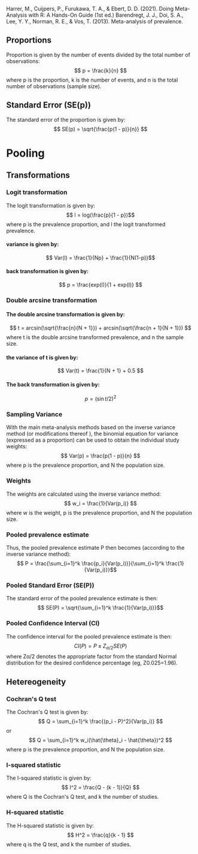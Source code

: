 Harrer, M., Cuijpers, P., Furukawa, T. A., & Ebert, D. D. (2021). Doing Meta-Analysis with R: A Hands-On Guide (1st ed.)
Barendregt, J. J., Doi, S. A., Lee, Y. Y., Norman, R. E., & Vos, T. (2013). Meta-analysis of prevalence.

## **Proportions**
Proportion is given by the number of events divided by the total number of observations:
$$ p = \frac{k}{n} $$
where p is the proportion, k is the number of events, and n is the total number of observations (sample size).

## **Standard Error (SE(p))**
The standard error of the proportion is given by:
$$ SE(p) = \sqrt{\frac{p(1 - p)}{n}} $$

# Pooling
## Transformations
### **Logit transformation**
The logit transformation is given by:
$$ l = log(\frac{p}{1 - p})$$
where p is the prevalence proportion, and l the logit transformed prevalence.

#### variance is given by:
$$ Var(l) = \frac{1}{Np} + \frac{1}{N(1-p)}$$
#### back transformation is given by:
$$ p = \frac{exp(l)}{1 + exp(l)} $$

### **Double arcsine transformation**
#### The double arcsine transformation is given by:
$$ t = arcsin(\sqrt{\frac{n}{N + 1}}) + arcsin(\sqrt{\frac{n + 1}{N + 1}}) $$
where t is the double arcsine transformed prevalence, and n the sample size.

#### the variance of t is given by:
$$ Var(t) = \frac{1}{N + 1} + 0.5 $$

#### The back transformation is given by:
$$ p = (\sin t/2)^2 $$

### **Sampling Variance**
With the main meta-analysis methods based on the inverse variance method (or modifications thereof ), the binomial equation for variance (expressed as a proportion) can be used to obtain the individual study weights:
$$ Var(p) = \frac{p(1 - p)}{n} $$
where p is the prevalence proportion, and N the population size.

### **Weights**
The weights are calculated using the inverse variance method:
$$ w_i = \frac{1}{Var(p_i)} $$
where w is the weight, p is the prevalence proportion, and N the population size.
  
### **Pooled prevalence estimate**
Thus, the pooled prevalence estimate P then becomes (according to the inverse variance method):
$$ P = \frac{\sum_{i=1}^k \frac{p_i}{Var(p_i)}}{\sum_{i=1}^k \frac{1}{Var(p_i)}}$$
### **Pooled Standard Error (SE(P))**
The standard error of the pooled prevalence estimate is then:
$$ SE(P) = \sqrt{\sum_{i=1}^k \frac{1}{Var(p_i)}}$$

### **Pooled Confidence Interval (CI)**
The confidence interval for the pooled prevalence estimate is then:
$$ CI(P) = P \pm Z_{\alpha/2} SE(P) $$
where Zα/2 denotes the appropriate factor from the standard Normal distribution for the desired confidence percentage (eg, Z0.025=1.96).
  
## Hetereogeneity
### **Cochran's Q test**
The Cochran's Q test is given by:
$$ Q = \sum_{i=1}^k \frac{(p_i - P)^2}{Var(p_i)} $$
or
$$ Q = \sum_{i=1}^k w_i(\hat{\theta}_i - \hat{\theta})^2 $$
where p is the prevalence proportion, and N the population size.

### **I-squared statistic**
The I-squared statistic is given by:
$$ I^2 = \frac{Q - (k - 1)}{Q} $$
where Q is the Cochran's Q test, and k the number of studies.

### **H-squared statistic**
The H-squared statistic is given by:
$$ H^2 = \frac{q}{k - 1} $$
where q is the Q test, and k the number of studies.